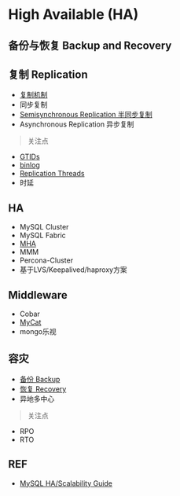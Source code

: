 # High Available (HA)

## 备份与恢复 Backup and Recovery



## 复制 Replication

- [复制机制](Replication/replication.md)
- 同步复制
- [Semisynchronous Replication 半同步复制](Replication/semisync.md)
- Asynchronous Replication 异步复制

> 关注点

- [GTIDs](Replication/GTIDs.md)
- [binlog](../mgmt/Maintenance/Log/binlog.md)
- [Replication Threads](Replication/ReplicationThreads.md)
- 时延

## HA

- MySQL Cluster
- MySQL Fabric
- [MHA](MHA/Readme.md)
- MMM
- Percona-Cluster
- 基于LVS/Keepalived/haproxy方案

## Middleware

- Cobar
- [MyCat](http://www.mycat.io/)
- mongo乐视


## 容灾

- [备份 Backup](Backup/Readme.md)
- [恢复 Recovery](Recovery/Readme.md)
- 异地多中心


> 关注点

- RPO
- RTO

## REF

- [MySQL HA/Scalability Guide](https://dev.mysql.com/doc/mysql-ha-scalability/en/)

